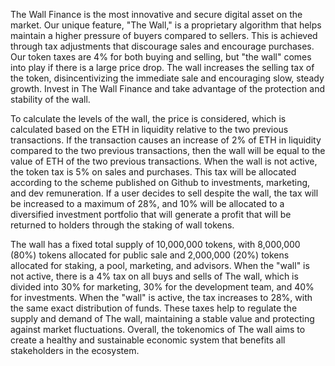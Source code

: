 The Wall Finance is the most innovative and secure digital asset on the market. Our unique feature, "The Wall," is a proprietary algorithm that helps maintain a higher pressure of buyers compared to sellers. This is achieved through tax adjustments that discourage sales and encourage purchases.  
Our token taxes are 4% for both buying and selling, but "the wall" comes into play if there is a large price drop. The wall increases the selling tax of the token, disincentivizing the immediate sale and encouraging slow, steady growth. Invest in The Wall Finance and take advantage of the protection and stability of the wall.

To calculate the levels of the wall, the price is considered, which is calculated based on the ETH in liquidity relative to the two previous transactions. If the transaction causes an increase of 2% of ETH in liquidity compared to the two previous transactions, then the wall will be equal to the value of ETH of the two previous transactions. When the wall is not active, the token tax is 5% on sales and purchases. This tax will be allocated according to the scheme published on Github to investments, marketing, and dev remuneration. If a user decides to sell despite the wall, the tax will be increased to a maximum of 28%, and 10% will be allocated to a diversified investment portfolio that will generate a profit that will be returned to holders through the staking of wall tokens.

The wall has a fixed total supply of 10,000,000 tokens, with 8,000,000 (80%) tokens allocated for public sale and 2,000,000 (20%) tokens allocated for staking, a pool, marketing, and advisors.
When the "wall" is not active, there is a 4% tax on all buys and sells of The wall, which is divided into 30% for marketing, 30% for the development team, and 40% for investments. When the "wall" is active, the tax increases to 28%, with the same exact distribution of funds. These taxes help to regulate the supply and demand of The wall, maintaining a stable value and protecting against market fluctuations.
Overall, the tokenomics of The wall aims to create a healthy and sustainable economic system that benefits all stakeholders in the ecosystem.

